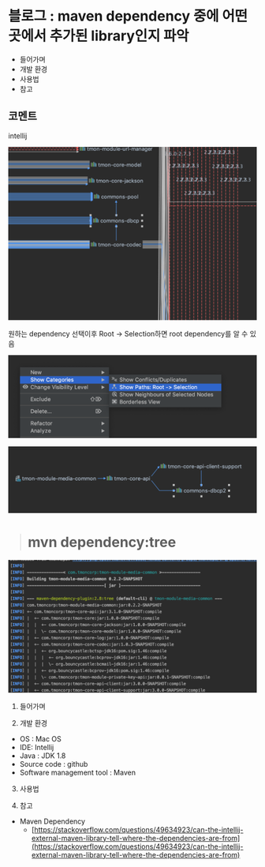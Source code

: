 # 블로그 : maven dependency 중에 어떤 곳에서 추가된 library인지 파악
* 들어가며
* 개발 환경
* 사용법
* 참고

**코멘트**
-

intellij

![](%EB%B8%94%EB%A1%9C%EA%B7%B8%20%20maven%20dependency%20%EC%A4%91%EC%97%90%20%EC%96%B4%EB%96%A4%20%EA%B3%B3%EC%97%90%EC%84%9C%20%EC%B6%94%EA%B0%80%EB%90%9C%20library%EC%9D%B8%EC%A7%80%20%ED%8C%8C%EC%95%85/image_3.png)

원하는 dependency 선택이후 Root -> Selection하면 root dependency를 알 수 있음

![](%EB%B8%94%EB%A1%9C%EA%B7%B8%20%20maven%20dependency%20%EC%A4%91%EC%97%90%20%EC%96%B4%EB%96%A4%20%EA%B3%B3%EC%97%90%EC%84%9C%20%EC%B6%94%EA%B0%80%EB%90%9C%20library%EC%9D%B8%EC%A7%80%20%ED%8C%8C%EC%95%85/image_1.png)

![](%EB%B8%94%EB%A1%9C%EA%B7%B8%20%20maven%20dependency%20%EC%A4%91%EC%97%90%20%EC%96%B4%EB%96%A4%20%EA%B3%B3%EC%97%90%EC%84%9C%20%EC%B6%94%EA%B0%80%EB%90%9C%20library%EC%9D%B8%EC%A7%80%20%ED%8C%8C%EC%95%85/image_2.png)

># mvn dependency:tree

![](%EB%B8%94%EB%A1%9C%EA%B7%B8%20%20maven%20dependency%20%EC%A4%91%EC%97%90%20%EC%96%B4%EB%96%A4%20%EA%B3%B3%EC%97%90%EC%84%9C%20%EC%B6%94%EA%B0%80%EB%90%9C%20library%EC%9D%B8%EC%A7%80%20%ED%8C%8C%EC%95%85/image_4.png)

1. 들어가며

2. 개발 환경

* OS : Mac OS
* IDE: Intellij
* Java : JDK 1.8
* Source code : github
* Software management tool : Maven

3. 사용법

4. 참고

* Maven Dependency
	* [https://stackoverflow.com/questions/49634923/can-the-intellij-external-maven-library-tell-where-the-dependencies-are-from](https://stackoverflow.com/questions/49634923/can-the-intellij-external-maven-library-tell-where-the-dependencies-are-from)